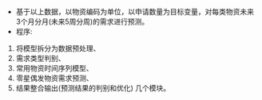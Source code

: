 - 基于以上数据，以物资编码为单位，以申请数量为目标变量，对每类物资未来3个月分月(未来5周分周)的需求进行预测。
- 程序:
1. 将模型拆分为数据预处理、
2. 需求类型判别、
3. 常用物资时间序列模型、
4. 零星偶发物资需求预测、
5. 结果整合输出(预测结果的判别和优化) 几个模块。
